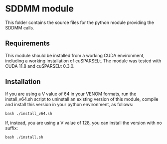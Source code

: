 # SDDMM module

This folder contains the source files for the python module providing the SDDMM calls.

## Requirements

This module should be installed from a working CUDA environment, including a working installation of cuSPARSELt. The module was tested with CUDA 11.8 and cuSPARSELt 0.3.0.


## Installation

If you are using a V value of 64 in your VENOM formats, run the install_v64.sh script to uninstall an existing version of this module, compile and install this version in your python environment, as follows:

```
bash ./install_v64.sh
```

If, instead, you are using a V value of 128, you can install the version with no suffix:

```
bash ./install.sh
```

